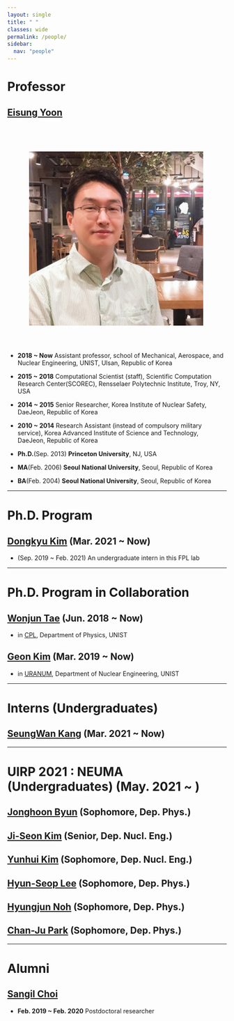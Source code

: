 ```yaml
---
layout: single
title: " "
classes: wide
permalink: /people/
sidebar:
  nav: "people"
---
```


# Professor

## <U>Eisung Yoon</U>
<!-- ![image-left](/assets/images/ESYoon-picture-20200712-square.jpg){: .align-left} -->
<img src="../assets/images/ESYoon-picture-20200712-square.jpg" align="left" hspace="50" vspace="60" width="400"/>

* **2018 ~ Now** Assistant professor, school of Mechanical, Aerospace, and Nuclear Engineering, UNIST, Ulsan, Republic of Korea
* **2015 ~ 2018** Computational Scientist (staff), Scientific Computation Research Center(SCOREC), Rensselaer Polytechnic Institute, Troy, NY, USA
* **2014 ~ 2015** Senior Researcher, Korea Institute of Nuclear Safety, DaeJeon, Republic of Korea
* **2010 ~ 2014** Research Assistant (instead of compulsory military service), Korea Advanced Institute of Science and Technology, DaeJeon, Republic of Korea

* **Ph.D.**(Sep. 2013) **Princeton University**, NJ, USA
* **MA**(Feb. 2006) **Seoul National University**,  Seoul, Republic of Korea
* **BA**(Feb. 2004) **Seoul National University**,  Seoul, Republic of Korea

---

# Ph.D. Program

## <U>Dongkyu Kim</U> (Mar. 2021 ~ Now)
* (Sep. 2019 ~ Feb. 2021) An undergraduate intern  in this FPL lab

----

# Ph.D. Program in Collaboration

## <U>Wonjun Tae</U> (Jun. 2018 ~ Now)
* in [CPL](http://cpl.unist.ac.kr/), Department of Physics, UNIST

## <U>Geon Kim</U> (Mar. 2019 ~ Now)
* in [URANUM](https://sites.google.com/view/uranum), Department of Nuclear Engineering, UNIST

----

# Interns (Undergraduates)

## <U>SeungWan Kang</U> (Mar. 2021 ~ Now)

----

# UIRP 2021 : NEUMA (Undergraduates) (May. 2021 ~ )

## <U>Jonghoon Byun</U> (Sophomore, Dep. Phys.)

## <U>Ji-Seon Kim</U> (Senior, Dep. Nucl. Eng.)

## <U>Yunhui Kim</U> (Sophomore, Dep. Nucl. Eng.)

## <U>Hyun-Seop Lee</U> (Sophomore, Dep. Phys.)

## <U>Hyungjun Noh</U> (Sophomore, Dep. Phys.)

## <U>Chan-Ju Park</U> (Sophomore, Dep. Phys.)

----

# Alumni

## <U>Sangil Choi</U>
* **Feb. 2019 ~ Feb. 2020** Postdoctoral researcher
